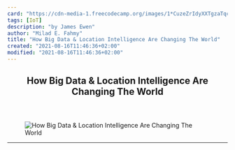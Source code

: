 ```yaml
---
card: "https://cdn-media-1.freecodecamp.org/images/1*CuzeZrIdyXXTgzaTqcTmJw.jpeg"
tags: [IoT]
description: "by James Ewen"
author: "Milad E. Fahmy"
title: "How Big Data & Location Intelligence Are Changing The World"
created: "2021-08-16T11:46:36+02:00"
modified: "2021-08-16T11:46:36+02:00"
---
```

<div class="site-wrapper">
<main id="site-main" class="site-main outer">
<div class="inner">
<article class="post-full post tag-iot tag-web-development tag-technology tag-big-data tag-tech ">
<header class="post-full-header">
<h1 class="post-full-title">How Big Data &amp; Location Intelligence Are Changing The World</h1>
</header>
<figure class="post-full-image">
<picture>
<source media="(max-width: 700px)" sizes="1px" srcset="data:image/gif;base64,R0lGODlhAQABAIAAAAAAAP///yH5BAEAAAAALAAAAAABAAEAAAIBRAA7 1w">
<source media="(min-width: 701px)" sizes="(max-width: 800px) 400px,
(max-width: 1170px) 700px,
1400px" srcset="https://cdn-media-1.freecodecamp.org/images/1*CuzeZrIdyXXTgzaTqcTmJw.jpeg 300w,
https://cdn-media-1.freecodecamp.org/images/1*CuzeZrIdyXXTgzaTqcTmJw.jpeg 600w,
https://cdn-media-1.freecodecamp.org/images/1*CuzeZrIdyXXTgzaTqcTmJw.jpeg 1000w,
https://cdn-media-1.freecodecamp.org/images/1*CuzeZrIdyXXTgzaTqcTmJw.jpeg 2000w">
<img onerror="this.style.display='none'" src="https://cdn-media-1.freecodecamp.org/images/1*CuzeZrIdyXXTgzaTqcTmJw.jpeg" alt="How Big Data &amp; Location Intelligence Are Changing The World">
</picture>
</figure>
<section class="post-full-content">
<div class="post-content medium-migrated-article">
</div>
<hr>
</section>
</article>
</div>
</main>
</div>
<!-- Google Tag Manager (noscript) -->
<!-- End Google Tag Manager (noscript) -->
